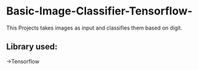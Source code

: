 # Basic-Image-Classifier-Tensorflow-
This Projects takes images as input and classifies them based on digit.  
  
Library used: 
-  
->Tensorflow  
  



